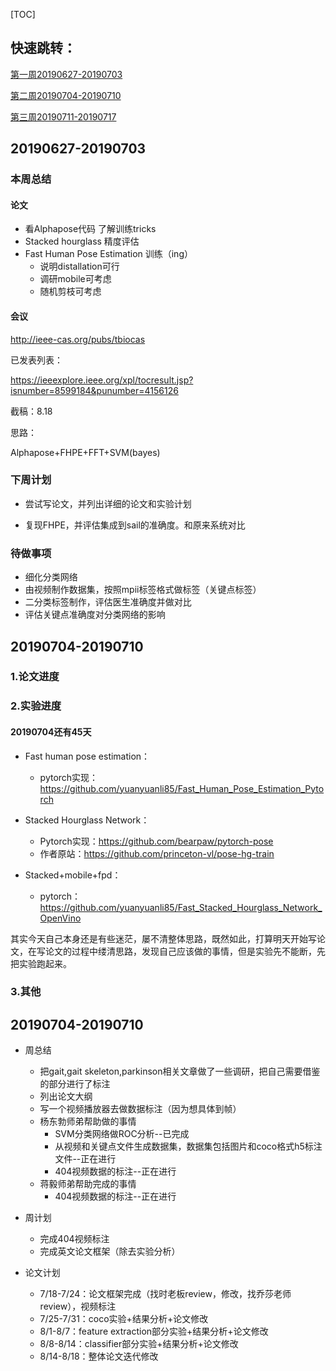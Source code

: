 [TOC]

## 快速跳转：

[第一周20190627-20190703](#第一周)

[第二周20190704-20190710](#第二周)

[第三周20190711-20190717](#第三周)

## <span id="第一周">20190627-20190703</span>

### 本周总结

#### 论文

* 看Alphapose代码 了解训练tricks
* Stacked hourglass 精度评估
* Fast Human Pose Estimation 训练（ing）
  * 说明distallation可行
  * 调研mobile可考虑
  * 随机剪枝可考虑

#### 会议

http://ieee-cas.org/pubs/tbiocas

已发表列表：

https://ieeexplore.ieee.org/xpl/tocresult.jsp?isnumber=8599184&punumber=4156126

截稿：8.18

思路：

Alphapose+FHPE+FFT+SVM(bayes)

### 下周计划

- 尝试写论文，并列出详细的论文和实验计划

* 复现FHPE，并评估集成到sail的准确度。和原来系统对比

### 待做事项

* 细化分类网络
* 由视频制作数据集，按照mpii标签格式做标签（关键点标签）
* 二分类标签制作，评估医生准确度并做对比
* 评估关键点准确度对分类网络的影响

## <span id="第二周">20190704-20190710</span>

### 1.论文进度

### 2.实验进度

#### 20190704还有45天

* Fast human pose estimation：
  * pytorch实现：https://github.com/yuanyuanli85/Fast_Human_Pose_Estimation_Pytorch

* Stacked Hourglass Network：
  * Pytorch实现：https://github.com/bearpaw/pytorch-pose
  * 作者原站：https://github.com/princeton-vl/pose-hg-train
* Stacked+mobile+fpd：
  * pytorch：https://github.com/yuanyuanli85/Fast_Stacked_Hourglass_Network_OpenVino

其实今天自己本身还是有些迷茫，屡不清整体思路，既然如此，打算明天开始写论文，在写论文的过程中缕清思路，发现自己应该做的事情，但是实验先不能断，先把实验跑起来。

### 3.其他

## <span id="第三周">20190704-20190710</span>

* 周总结
  * 把gait,gait skeleton,parkinson相关文章做了一些调研，把自己需要借鉴的部分进行了标注
  * 列出论文大纲
  * 写一个视频播放器去做数据标注（因为想具体到帧）
  * 杨东勃师弟帮助做的事情
    * SVM分类网络做ROC分析--已完成
    * 从视频和关键点文件生成数据集，数据集包括图片和coco格式h5标注文件--正在进行
    * 404视频数据的标注--正在进行
  * 蒋毅师弟帮助完成的事情
    * 404视频数据的标注--正在进行

* 周计划
  * 完成404视频标注
  * 完成英文论文框架（除去实验分析）
* 论文计划
  * 7/18-7/24：论文框架完成（找时老板review，修改，找乔莎老师review），视频标注
  * 7/25-7/31：coco实验+结果分析+论文修改
  * 8/1-8/7：feature extraction部分实验+结果分析+论文修改
  * 8/8-8/14：classifier部分实验+结果分析+论文修改
  * 8/14-8/18：整体论文迭代修改